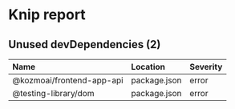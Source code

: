 # Knip report

## Unused devDependencies (2)

| Name                        | Location     | Severity |
| :-------------------------- | :----------- | :------- |
| @kozmoai/frontend-app-api | package.json | error    |
| @testing-library/dom        | package.json | error    |

